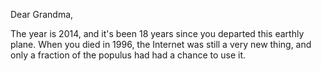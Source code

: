 Dear Grandma,


The year is 2014, and it's been 18 years since you departed this earthly plane. When you died in 1996, the Internet was still a very new thing, and only a fraction of the populus had had a chance to use it.
